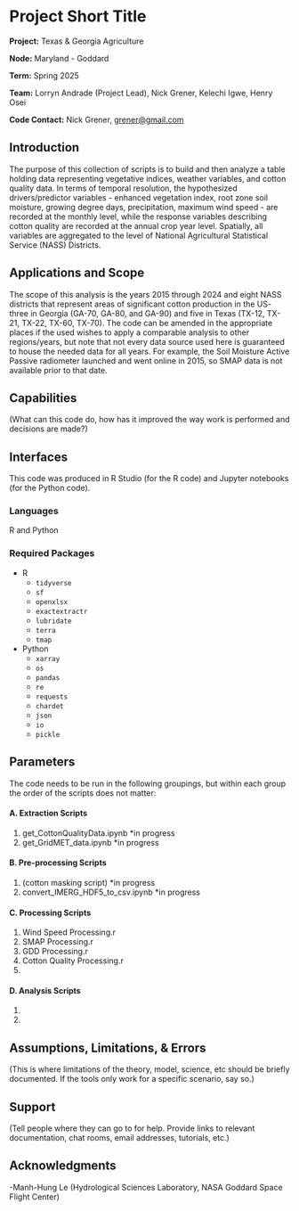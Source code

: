 # Project Short Title 
**Project:** Texas & Georgia Agriculture    

**Node:** Maryland - Goddard 

**Term:** Spring 2025

**Team:** Lorryn Andrade (Project Lead), Nick Grener, Kelechi Igwe, Henry Osei  

**Code Contact:** Nick Grener, grener@gmail.com      

## Introduction  
The purpose of this collection of scripts is to build and then analyze a table holding data representing vegetative indices, weather variables, and cotton quality data. In terms of temporal resolution, the hypothesized drivers/predictor variables - enhanced vegetation index, root zone soil moisture, growing degree days, precipitation, maximum wind speed - are recorded at the monthly level, while the response variables describing cotton quality are recorded at the annual crop year level. Spatially, all variables are aggregated to the level of National Agricultural Statistical Service (NASS) Districts.

## Applications and Scope   
The scope of this analysis is the years 2015 through 2024 and eight NASS districts that represent areas of significant cotton production in the US- three in Georgia (GA-70, GA-80, and GA-90) and five in Texas (TX-12, TX-21, TX-22, TX-60, TX-70). The code can be amended in the appropriate places if the used wishes to apply a comparable analysis to other regions/years, but note that not every data source used here is guaranteed to house the needed data for all years. For example, the Soil Moisture Active Passive radiometer launched and went online in 2015, so SMAP data is not available prior to that date. 

## Capabilities 
(What can this code do, how has it improved the way work is performed and decisions are made?)

## Interfaces 
This code was produced in R Studio (for the R code) and Jupyter notebooks (for the Python code). 

### Languages
R and Python

### Required Packages
- R
    - `tidyverse`
    - `sf`
    - `openxlsx`
    - `exactextractr`
    - `lubridate`
    - `terra`
    - `tmap`
- Python
    - `xarray`
    - `os`
    - `pandas`
    - `re`
    - `requests`
    - `chardet`
    - `json`
    - `io`
    - `pickle`

## Parameters
The code needs to be run in the following groupings, but within each group the order of the scripts does not matter:

#### A. Extraction Scripts
1. get_CottonQualityData.ipynb *in progress
2. get_GridMET_data.ipynb *in progress

#### B. Pre-processing Scripts
1. (cotton masking script) *in progress
2. convert_IMERG_HDF5_to_csv.ipynb *in progress

#### C. Processing Scripts
1. Wind Speed Processing.r  
2. SMAP Processing.r
3. GDD Processing.r
4. Cotton Quality Processing.r
5. 

#### D. Analysis Scripts
1.   
2. 


## Assumptions, Limitations, & Errors 
(This is where limitations of the theory, model, science, etc should be briefly documented. If the tools only work for a specific scenario, say so.)   

## Support
(Tell people where they can go to for help. Provide links to relevant documentation, chat rooms, email addresses, tutorials, etc.) 

## Acknowledgments
-Manh-Hung Le (Hydrological Sciences Laboratory, NASA Goddard Space Flight Center)  
